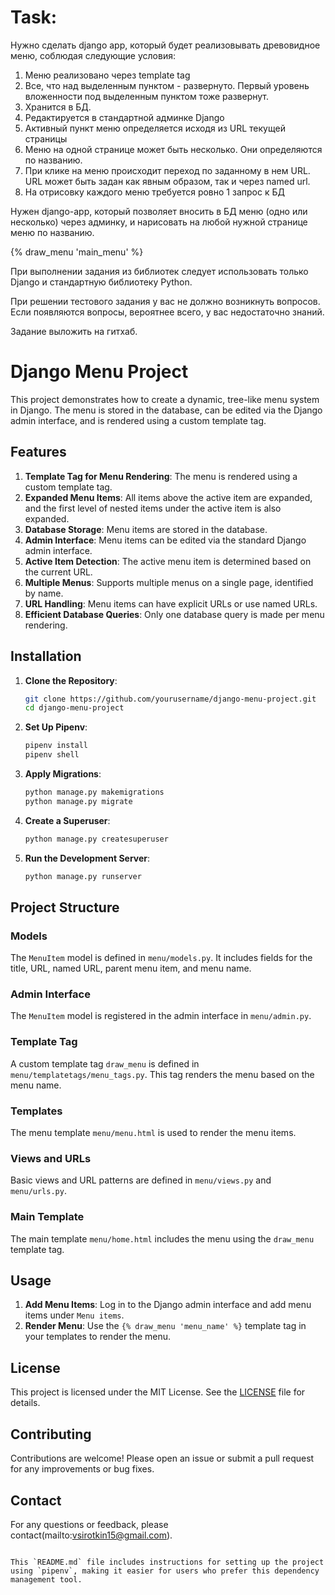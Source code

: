 # Task:
Нужно сделать django app, который будет реализовывать древовидное меню, соблюдая следующие условия:
1) Меню реализовано через template tag
2) Все, что над выделенным пунктом - развернуто. Первый уровень вложенности под выделенным пунктом тоже развернут.
3) Хранится в БД.
4) Редактируется в стандартной админке Django
5) Активный пункт меню определяется исходя из URL текущей страницы
6) Меню на одной странице может быть несколько. Они определяются по названию.
7) При клике на меню происходит переход по заданному в нем URL. URL может быть задан как явным образом, так и через named url.
8) На отрисовку каждого меню требуется ровно 1 запрос к БД
 
 Нужен django-app, который позволяет вносить в БД меню (одно или несколько) через админку, и нарисовать на любой нужной странице меню по названию.

 {% draw_menu 'main_menu' %}

 При выполнении задания из библиотек следует использовать только Django и стандартную библиотеку Python.

 При решении тестового задания у вас не должно возникнуть вопросов. Если появляются вопросы, вероятнее всего, у вас недостаточно знаний.
 
 Задание выложить на гитхаб.

# Django Menu Project

This project demonstrates how to create a dynamic, tree-like menu system in Django. The menu is stored in the database, can be edited via the Django admin interface, and is rendered using a custom template tag.

## Features

1. **Template Tag for Menu Rendering**: The menu is rendered using a custom template tag.
2. **Expanded Menu Items**: All items above the active item are expanded, and the first level of nested items under the active item is also expanded.
3. **Database Storage**: Menu items are stored in the database.
4. **Admin Interface**: Menu items can be edited via the standard Django admin interface.
5. **Active Item Detection**: The active menu item is determined based on the current URL.
6. **Multiple Menus**: Supports multiple menus on a single page, identified by name.
7. **URL Handling**: Menu items can have explicit URLs or use named URLs.
8. **Efficient Database Queries**: Only one database query is made per menu rendering.

## Installation

1. **Clone the Repository**:
   ```bash
   git clone https://github.com/yourusername/django-menu-project.git
   cd django-menu-project
   ```

2. **Set Up Pipenv**:
   ```bash
   pipenv install
   pipenv shell
   ```

3. **Apply Migrations**:
   ```bash
   python manage.py makemigrations
   python manage.py migrate
   ```

4. **Create a Superuser**:
   ```bash
   python manage.py createsuperuser
   ```

5. **Run the Development Server**:
   ```bash
   python manage.py runserver
   ```

## Project Structure

### Models

The `MenuItem` model is defined in `menu/models.py`. It includes fields for the title, URL, named URL, parent menu item, and menu name.


### Admin Interface

The `MenuItem` model is registered in the admin interface in `menu/admin.py`.


### Template Tag

A custom template tag `draw_menu` is defined in `menu/templatetags/menu_tags.py`. This tag renders the menu based on the menu name.


### Templates

The menu template `menu/menu.html` is used to render the menu items.


### Views and URLs

Basic views and URL patterns are defined in `menu/views.py` and `menu/urls.py`.


### Main Template

The main template `menu/home.html` includes the menu using the `draw_menu` template tag.


## Usage

1. **Add Menu Items**: Log in to the Django admin interface and add menu items under `Menu items`.
2. **Render Menu**: Use the `{% draw_menu 'menu_name' %}` template tag in your templates to render the menu.

## License

This project is licensed under the MIT License. See the [LICENSE](LICENSE) file for details.

## Contributing

Contributions are welcome! Please open an issue or submit a pull request for any improvements or bug fixes.

## Contact

For any questions or feedback, please contact(mailto:vsirotkin15@gmail.com).
```

This `README.md` file includes instructions for setting up the project using `pipenv`, making it easier for users who prefer this dependency management tool.
